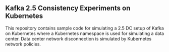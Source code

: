 ## Kafka 2.5 Consistency Experiments on Kubernetes

This repository contains sample code for simulating a 2.5 DC setup of Kafka on Kubernetes where a Kubernetes namespace is used for simulating a data center. 
Data center network disconnection is simulated by Kubernetes network policies. 


